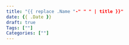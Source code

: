 ```yaml
---
title: "{{ replace .Name "-" " " | title }}"
date: {{ .Date }}
draft: true
Tags: [""]
Categories: [""]
---
```


